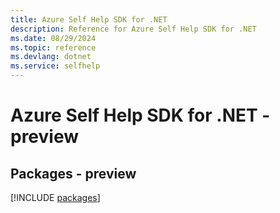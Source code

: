 ```yaml
---
title: Azure Self Help SDK for .NET
description: Reference for Azure Self Help SDK for .NET
ms.date: 08/29/2024
ms.topic: reference
ms.devlang: dotnet
ms.service: selfhelp
---
```

# Azure Self Help SDK for .NET - preview
## Packages - preview
[!INCLUDE [packages](self-help-index.md)]